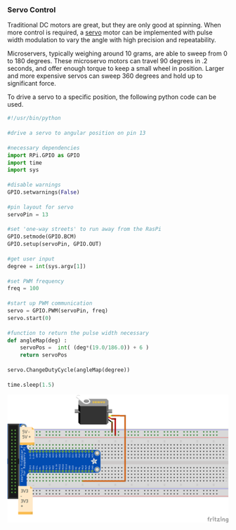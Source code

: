 ### Servo Control

Traditional DC motors are great, but they are only good at spinning. When more control is required, a [servo](https://en.wikipedia.org/wiki/Servomotor) motor can be implemented with pulse width modulation to vary the angle with high precision and repeatability. 

Microservers, typically weighing around 10 grams, are able to sweep from 0 to 180 degrees. These microservo motors can travel 90 degrees in .2 seconds, and offer enough torque to keep a small wheel in position. Larger and more expensive servos can sweep 360 degrees and hold up to significant force.

To drive a servo to a specific position, the following python code can be used.

```python
#!/usr/bin/python

#drive a servo to angular position on pin 13

#necessary dependencies
import RPi.GPIO as GPIO
import time
import sys

#disable warnings
GPIO.setwarnings(False)

#pin layout for servo
servoPin = 13

#set 'one-way streets' to run away from the RasPi
GPIO.setmode(GPIO.BCM)
GPIO.setup(servoPin, GPIO.OUT)

#get user input
degree = int(sys.argv[1])

#set PWM frequency
freq = 100

#start up PWM communication
servo = GPIO.PWM(servoPin, freq)
servo.start(0)

#function to return the pulse width necessary 
def angleMap(deg) :
	servoPos =  int( (deg*(19.0/186.0)) + 6 )
	return servoPos

servo.ChangeDutyCycle(angleMap(degree))

time.sleep(1.5)
```

![servo](servo_bb.png)
